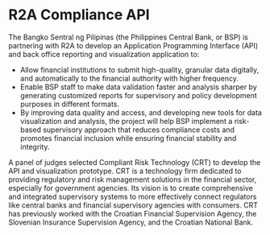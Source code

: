# R2A Compliance API

The Bangko Sentral ng Pilipinas (the Philippines Central Bank, or BSP) is partnering with R2A to develop an Application Programming Interface (API) and back office reporting and visualization application to:

* Allow financial institutions to submit high-quality, granular data digitally, and automatically to the financial authority with higher frequency.
* Enable BSP staff to make data validation faster and analysis sharper by generating customized reports for supervisory and policy development purposes in different formats.
* By improving data quality and access, and developing new tools for data visualization and analysis, the project will help BSP implement a risk-based supervisory approach that reduces compliance costs and promotes financial inclusion while ensuring financial stability and integrity.

A panel of judges selected Compliant Risk Technology (CRT) to develop the API and visualization prototype. CRT is a technology firm dedicated to providing regulatory and risk management solutions in the financial sector, especially for government agencies. Its vision is to create comprehensive and integrated supervisory systems to more effectively connect regulators like central banks and financial supervisory agencies with consumers. CRT has previously worked with the Croatian Financial Supervision Agency, the Slovenian Insurance Supervision Agency, and the Croatian National Bank.
